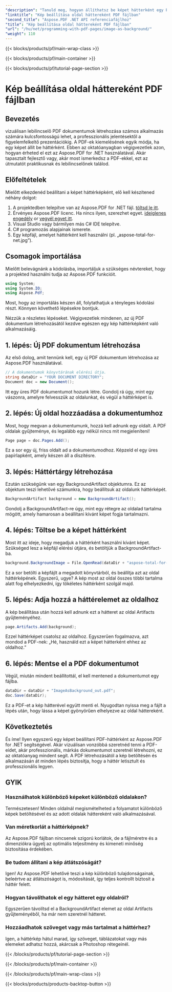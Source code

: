 ```yaml
---
"description": "Tanuld meg, hogyan állíthatsz be képet hátterként egy PDF dokumentumban az Aspose.PDF for .NET segítségével ezzel a lépésről lépésre haladó útmutatóval. Készíts professzionális, vizuálisan vonzó dokumentumokat."
"linktitle": "Kép beállítása oldal háttereként PDF fájlban"
"second_title": "Aspose.PDF .NET API referenciafájlhoz"
"title": "Kép beállítása oldal háttereként PDF fájlban"
"url": "/hu/net/programming-with-pdf-pages/image-as-background/"
"weight": 110
---
```


{{< blocks/products/pf/main-wrap-class >}}

{{< blocks/products/pf/main-container >}}

{{< blocks/products/pf/tutorial-page-section >}}

# Kép beállítása oldal háttereként PDF fájlban

## Bevezetés

vizuálisan lebilincselő PDF dokumentumok létrehozása számos alkalmazás számára kulcsfontosságú lehet, a professzionális jelentésektől a figyelemfelkeltő prezentációkig. A PDF-ek kiemelésének egyik módja, ha egy képet állít be háttérként. Ebben az oktatóanyagban végigvezetlek azon, hogyan érheted el ezt az Aspose.PDF for .NET használatával. Akár tapasztalt fejlesztő vagy, akár most ismerkedsz a PDF-ekkel, ezt az útmutatót praktikusnak és lebilincselőnek találod.

## Előfeltételek

Mielőtt elkezdenéd beállítani a képet háttérképként, elő kell készítened néhány dolgot:

1. A projektedben telepítve van az Aspose.PDF for .NET fájl. [töltsd le itt](https://releases.aspose.com/pdf/net/).
2. Érvényes Aspose.PDF licenc. Ha nincs ilyen, szerezhet egyet. [ideiglenes engedély](https://purchase.aspose.com/tempvagyary-license/) or [vegyél egyet itt](https://purchase.aspose.com/buy).
3. Visual Studio vagy bármilyen más C# IDE telepítve.
4. C# programozás alapjainak ismerete.
5. Egy képfájl, amelyet háttérként kell használni (pl. „aspose-total-for-net.jpg”).

## Csomagok importálása

Mielőtt belevágnánk a kódolásba, importáljuk a szükséges névtereket, hogy a projekted használni tudja az Aspose.PDF funkcióit.

```csharp
using System;
using System.IO;
using Aspose.Pdf;
```

Most, hogy az importálás készen áll, folytathatjuk a tényleges kódolási részt. Könnyen követhető lépésekre bontjuk.

Nézzük a részletes lépéseket. Végigvezetlek mindenen, az új PDF dokumentum létrehozásától kezdve egészen egy kép háttérképként való alkalmazásáig.

## 1. lépés: Új PDF dokumentum létrehozása

Az első dolog, amit tennünk kell, egy új PDF dokumentum létrehozása az Aspose.PDF használatával.

```csharp
// A dokumentumok könyvtárának elérési útja.
string dataDir = "YOUR DOCUMENT DIRECTORY";
Document doc = new Document();
```

Itt egy üres PDF dokumentumot hozunk létre. Gondolj rá úgy, mint egy vászonra, amelyre felvesszük az oldalunkat, és végül a háttérképet is.

## 2. lépés: Új oldal hozzáadása a dokumentumhoz

Most, hogy megvan a dokumentumunk, hozzá kell adnunk egy oldalt. A PDF oldalak gyűjteménye, és legalább egy nélkül nincs mit megjeleníteni!

```csharp
Page page = doc.Pages.Add();
```

Ez a sor egy új, friss oldalt ad a dokumentumodhoz. Képzeld el egy üres papírlapként, amely készen áll a díszítésre.

## 3. lépés: Háttértárgy létrehozása

Ezután szükségünk van egy BackgroundArtifact objektumra. Ez az objektum teszi lehetővé számunkra, hogy beállítsuk az oldalunk háttérképét.

```csharp
BackgroundArtifact background = new BackgroundArtifact();
```

Gondolj a BackgroundArtifact-re úgy, mint egy rétegre az oldalad tartalma mögött, amely hamarosan a beállítani kívánt képet fogja tartalmazni.

## 4. lépés: Töltse be a képet háttérként

Most itt az ideje, hogy megadjuk a háttérként használni kívánt képet. Szükséged lesz a képfájl elérési útjára, és betöltjük a BackgroundArtifact-ba.

```csharp
background.BackgroundImage = File.OpenRead(dataDir + "aspose-total-for-net.jpg");
```

Ez a sor betölti a képfájlt a megadott könyvtárból, és beállítja azt az oldal háttérképének. Egyszerű, ugye? A kép most az oldal összes többi tartalma alatt fog elhelyezkedni, így tökéletes háttérként szolgál majd.

## 5. lépés: Adja hozzá a háttérelemet az oldalhoz

A kép beállítása után hozzá kell adnunk ezt a hátteret az oldal Artifacts gyűjteményéhez.

```csharp
page.Artifacts.Add(background);
```

Ezzel háttérképet csatolsz az oldalhoz. Egyszerűen fogalmazva, azt mondod a PDF-nek: „Hé, használd ezt a képet hátterként ehhez az oldalhoz.”

## 6. lépés: Mentse el a PDF dokumentumot

Végül, miután mindent beállítottál, el kell mentened a dokumentumot egy fájlba.

```csharp
dataDir = dataDir + "ImageAsBackground_out.pdf";
doc.Save(dataDir);
```

Ez a PDF-et a kép hátterével együtt menti el. Nyugodtan nyissa meg a fájlt a lépés után, hogy lássa a képet gyönyörűen elhelyezve az oldal háttereként.

## Következtetés

És íme! Ilyen egyszerű egy képet beállítani PDF-háttérként az Aspose.PDF for .NET segítségével. Akár vizuálisan vonzóbbá szeretnéd tenni a PDF-eidet, akár professzionális, márkás dokumentumot szeretnél létrehozni, ez az oktatóanyag mindent segít. A PDF létrehozásától a kép betöltésén és alkalmazásán át minden lépés biztosítja, hogy a háttér letisztult és professzionális legyen.

## GYIK

### Használhatok különböző képeket különböző oldalakon?
Természetesen! Minden oldalnál megismételheted a folyamatot különböző képek betöltésével és az adott oldalak háttereként való alkalmazásával.

### Van méretkorlát a háttérképnek?
Az Aspose.PDF fájlban nincsenek szigorú korlátok, de a fájlméretre és a dimenziókra ügyelj az optimális teljesítmény és kimeneti minőség biztosítása érdekében.

### Be tudom állítani a kép átlátszóságát?
Igen! Az Aspose.PDF lehetővé teszi a kép különböző tulajdonságainak, beleértve az átlátszóságot is, módosítását, így teljes kontrollt biztosít a háttér felett.

### Hogyan távolíthatok el egy hátteret egy oldalról?
Egyszerűen távolítsd el a BackgroundArtifact elemet az oldal Artifacts gyűjteményéből, ha már nem szeretnél hátteret.

### Hozzáadhatok szöveget vagy más tartalmat a háttérhez?
Igen, a háttérkép hátul marad, így szöveget, táblázatokat vagy más elemeket adhatsz hozzá, akárcsak a Photoshop rétegeinél.

{{< /blocks/products/pf/tutorial-page-section >}}

{{< /blocks/products/pf/main-container >}}

{{< /blocks/products/pf/main-wrap-class >}}

{{< blocks/products/products-backtop-button >}}